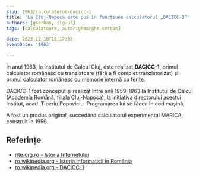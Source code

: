 ```yaml
---
slug: 1963/calculatorul-dacicc-1
title: 'La Cluj-Napoca este pus în funcțiune calculatorul „DACICC-1”'
authors: [gserban, ilg-ul]
tags: [calculatoare, autor:gheorghe.serban]

date: 2023-12-18T18:17:32
eventDate: '1963'

---
```


În anul 1963, la Institutul de Calcul Cluj, este realizat **DACICC-1**,
primul calculator românesc cu tranzistoare (fără a fi complet tranzistorizat)
și primul calculator românesc cu memorie internă cu ferite.

<!-- truncate -->

DACICC-1 fost conceput și realizat între anii 1959-1963 la
Institutul de Calcul (Academia Română, filiala Cluj-Napoca),
la inițiativa directorului acestui Institut, acad. Tiberiu Popoviciu.
Programarea lui se făcea în cod mașină,

A fost un produs original, succedând calculatorul experimental MARICA,
construit în 1959.

## Referințe

- [rite.org.ro - Istoria Internetului](https://rite.org.ro/istoria-internetului/)
- [ro.wikipedia.org - Istoria informaticii în România](https://ro.wikipedia.org/wiki/Istoria_informaticii_în_România)
- [ro.wikipedia.org - DACICC-1](https://ro.wikipedia.org/wiki/DACICC-1)
